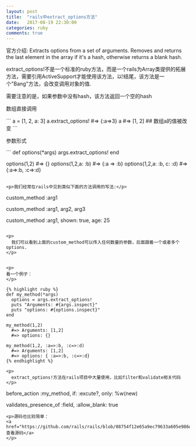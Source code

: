 ```yaml
---
layout: post
title:  "rails中extract_options方法"
date:   2017-08-19 22:30:00
categories: ruby
comments: true
---
```


<p>
官方介绍:
Extracts options from a set of arguments. Removes and returns the last element in the array if it's a hash, otherwise returns a blank hash.
</p>
<p>
extract_options!不是一个标准的ruby方法，而是一个rails为Array类提供的拓展方法，需要引用ActiveSupport才能使用该方法，以!结尾，该方法是一个"Bang"方法，会改变调用对象的值.
</p>
<p>需要注意的是，如果参数中没有hash，该方法返回一个空的hash</p>

<p>数组直接调用</p>
```
a = [1, 2, a: 3]
a.extract_options!  #=> {:a=>3}
a #=> [1, 2] ## 数组a的值被改变
```

<p>参数形式</p>
```
def options(*args)
  args.extract_options!
end

options(1,2)  #=> {}
options(1,2,a: :b) #=> {:a => :b}
options(1,2,a: :b, c: :d) #=> {:a=>:b, :c=>:d}
```

<p>我们经常在rails中见到类似下面的方法调用的写法:</p>

```
custom_method :arg1

custom_method :arg1, arg2, arg3

custom_method :arg1, shown: true, age: 25
```

<p>
  我们可以看到上面的custom_method可以传入任何数量的参数，后面跟着一个或者多个options.
</p>


<p>
看一个例子：
</p>

{% highlight ruby %}
def my_method(*args)
  options = args.extract_options!
  puts "Arguments: #{args.inspect}"
  puts "options: #{options.inspect}"
end

my_method(1,2)
  #=> Arguments: [1,2]
  #=> options: {}

my_method(1,2, :a=>:b, :c=>:d)
  #=> Arguments: [1,2]
  #=> options: { :a=>:b, :c=>:d}
{% endhighlight %}

<p>
  extract_options!方法在rails项目中大量使用，比如filter和validate相关代码
</p>

```
before_action :my_method, if: :excute?, only: %w(new)

validates_presence_of :field, :allow_blank: true
```
<p>源码也比较简单：
<a href="https://github.com/rails/rails/blob/08754f12e65a9ec79633a605e986d0f1ffa4b251/activesupport/lib/active_support/core_ext/array/extract_options.rb">查看源码</a>
</p>

